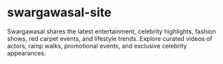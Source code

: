 # swargawasal-site
Swargawasal shares the latest entertainment, celebrity highlights, fashion shows, red carpet events, and lifestyle trends. Explore curated videos of actors, ramp walks, promotional events, and exclusive celebrity appearances.
